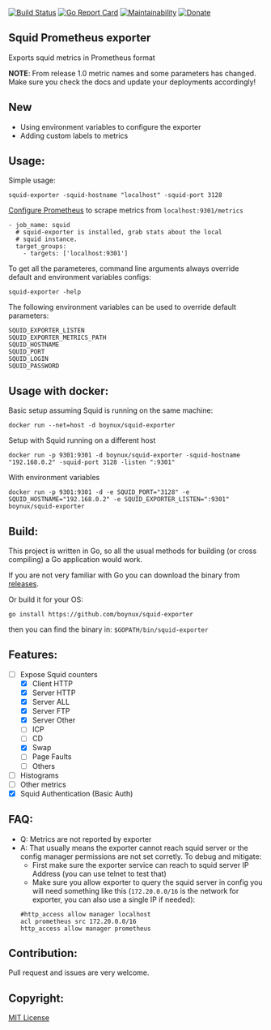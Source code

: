 [![Build Status](https://travis-ci.org/boynux/squid-exporter.svg?branch=master)](https://travis-ci.org/boynux/squid-exporter)
[![Go Report Card](https://goreportcard.com/badge/github.com/boynux/squid-exporter)](https://goreportcard.com/report/github.com/boynux/squid-exporter)
[![Maintainability](https://api.codeclimate.com/v1/badges/a99a88d28ad37a79dbf6/maintainability)](https://codeclimate.com/github/boynux/squid-exporter)
[![Donate](https://img.shields.io/badge/Donate-PayPal-green.svg)](https://www.paypal.com/cgi-bin/webscr?cmd=_s-xclick&hosted_button_id=3TH7YAMMEC5L4&source=url)



Squid Prometheus exporter
--------------------------

Exports squid metrics in Prometheus format

**NOTE**: From release 1.0 metric names and some parameters has changed. Make sure you check the docs and update your deployments accordingly!

New
-----

* Using environment variables to configure the exporter
* Adding custom labels to metrics

Usage:
------
Simple usage:

    squid-exporter -squid-hostname "localhost" -squid-port 3128

[Configure Prometheus](https://github.com/boynux/squid-exporter/blob/master/prometheus/prometheus.yml) to scrape metrics from `localhost:9301/metrics`

    - job_name: squid
      # squid-exporter is installed, grab stats about the local
      # squid instance.
      target_groups:
        - targets: ['localhost:9301']

To get all the parameteres, command line arguments always override default and environment variables configs:

    squid-exporter -help

The following environment variables can be used to override default parameters:

```
SQUID_EXPORTER_LISTEN
SQUID_EXPORTER_METRICS_PATH
SQUID_HOSTNAME
SQUID_PORT
SQUID_LOGIN
SQUID_PASSWORD
```

Usage with docker:
------
Basic setup assuming Squid is running on the same machine:

    docker run --net=host -d boynux/squid-exporter

Setup with Squid running on a different host

    docker run -p 9301:9301 -d boynux/squid-exporter -squid-hostname "192.168.0.2" -squid-port 3128 -listen ":9301"

With environment variables

    docker run -p 9301:9301 -d -e SQUID_PORT="3128" -e SQUID_HOSTNAME="192.168.0.2" -e SQUID_EXPORTER_LISTEN=":9301" boynux/squid-exporter


Build:
--------

This project is written in Go, so all the usual methods for building (or cross compiling) a Go application would work.

If you are not very familiar with Go you can download the binary from [releases](https://github.com/boynux/squid-exporter/releases).

Or build it for your OS:

`go install https://github.com/boynux/squid-exporter`

then you can find the binary in: `$GOPATH/bin/squid-exporter`

Features:
---------

- [ ] Expose Squid counters
  -  [x] Client HTTP
  -  [x] Server HTTP
  -  [x] Server ALL
  -  [x] Server FTP
  -  [x] Server Other
  -  [ ] ICP
  -  [ ] CD
  -  [x] Swap
  -  [ ] Page Faults
  -  [ ] Others
- [ ] Histograms
- [ ] Other metrics
- [x] Squid Authentication (Basic Auth)

FAQ:
--------

- Q: Metrics are not reported by exporter
- A: That usually means the exporter cannot reach squid server or the config manager permissions are not set corretly. To debug and mitigate:
  - First make sure the exporter service can reach to squid server IP Address (you can use telnet to test that)
  - Make sure you allow exporter to query the squid server in config you will need something like this (`172.20.0.0/16` is the network for exporter, you can also use a single IP if needed):
  ```
  #http_access allow manager localhost
  acl prometheus src 172.20.0.0/16
  http_access allow manager prometheus
  ```
  
Contribution:
-------------

Pull request and issues are very welcome.

Copyright:
----------

[MIT License](https://opensource.org/licenses/MIT)


